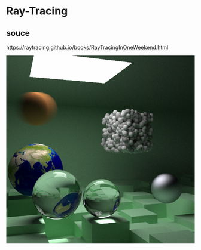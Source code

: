 # Ray-Tracing

## souce

https://raytracing.github.io/books/RayTracingInOneWeekend.html

![](Ray_Tracing/data/rayTracingFinalSnece.png)
